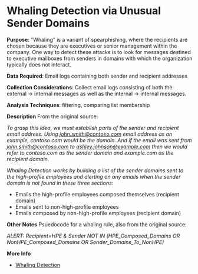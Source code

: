 # Whaling Detection via Unusual Sender Domains

**Purpose**: "Whaling" is a variant of spearphishing, where the recipients are chosen because they are executives or senior management within the company. One way to detect these attacks is to look for messages destined to executive mailboxes from senders in domains with which the organization typically does not interact.

**Data Required**: Email logs containing both sender and recipient addresses

**Collection Considerations**: Collect email logs consisting of both the external -> internal messages as well as the internal -> internal messages.

**Analysis Techniques**: filtering, comparing list membership

**Description**
From the original source:

*To grasp this idea, we must establish parts of the sender and recipient email address. Using john.smith@contoso.com email address as an example, contoso.com would be the domain. And if the email was sent from john.smith@contoso.com to ashley.johnson@example.com then we would refer to contoso.com as the sender domain and example.com as the recipient domain.*

*Whaling Detection works by building a list of the sender domains sent to the high-profile employees and alerting on any emails when the sender domain is not found in these three sections:*

* Emails the high-profile employees composed themselves (recipient domain)
* Emails sent to non-high-profile employees
* Emails composed by non-high-profile employees (recipient domain)

**Other Notes**
Psuedocode for a whaling rule, also from the original source:

*ALERT: Recipient=HPE & Sender NOT IN (HPE_Composed_Domains OR NonHPE_Composed_Domains OR Sender_Domains_To_NonHPE)*

**More Info**

- [Whaling Detection](https://tech.target.com/2019/06/07/Whaling-Detection.html)
